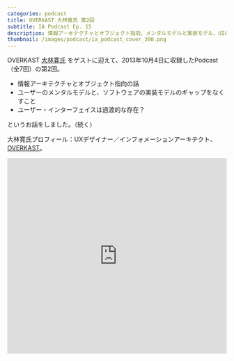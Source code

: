 ```yaml
---
categories: podcast
title: OVERKAST 大林寛氏 第2回
subtitle: IA Podcast Ep. 15
description: 情報アーキテクチャとオブジェクト指向、メンタルモデルと実装モデル、UIの話です。
thumbnail: /images/podcast/ia_podcast_cover_300.png
---
```


OVERKAST [大林寛氏](http://overkast.jp/about/) をゲストに迎えて、2013年10月4日に収録したPodcast（全7回）の第2回。

- 情報アーキテクチャとオブジェクト指向の話
- ユーザーのメンタルモデルと、ソフトウェアの実装モデルのギャップをなくすこと
- ユーザー・インターフェイスは過渡的な存在？

というお話をしました。（続く）

大林寛氏プロフィール：UXデザイナー／インフォメーションアーキテクト、[OVERKAST](http://overkast.jp/)。

<iframe width="100%" height="450" scrolling="no" frameborder="no" src="https://w.soundcloud.com/player/?url=https%3A//api.soundcloud.com/tracks/283582688&amp;auto_play=false&amp;hide_related=false&amp;show_comments=true&amp;show_user=true&amp;show_reposts=false&amp;visual=true"></iframe>
